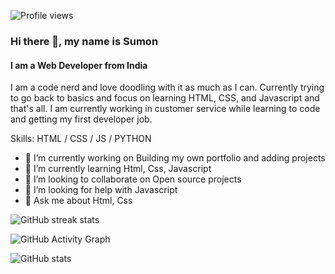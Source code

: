 ![Profile views](https://gpvc.arturio.dev/sumonchhetry) 
### Hi there 👋, my name is Sumon
#### I am a Web Developer from India
I am a code nerd and love doodling with it as much as I can. Currently trying to go back to basics and focus on learning HTML, CSS, and Javascript and that's all. I am currently working in customer service while learning to code and getting my first developer job.

Skills: HTML / CSS / JS / PYTHON

- 🔭 I’m currently working on Building my own portfolio and adding projects 
- 🌱 I’m currently learning Html, Css, Javascript 
- 👯 I’m looking to collaborate on Open source projects 
- 🤔 I’m looking for help with Javascript 
- 💬 Ask me about Html, Css  

![GitHub streak stats](https://github-readme-streak-stats.herokuapp.com/?user=SumonChhetry)

![GitHub Activity Graph](https://activity-graph.herokuapp.com/graph?username=SumonChhetry) 

![GitHub stats](https://github-readme-stats.vercel.app/api?username=SumonChhetry&show_icons=true)   
